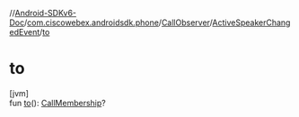 //[Android-SDKv6-Doc](../../../../index.md)/[com.ciscowebex.androidsdk.phone](../../index.md)/[CallObserver](../index.md)/[ActiveSpeakerChangedEvent](index.md)/[to](to.md)

# to

[jvm]\
fun [to](to.md)(): [CallMembership](../../-call-membership/index.md)?
